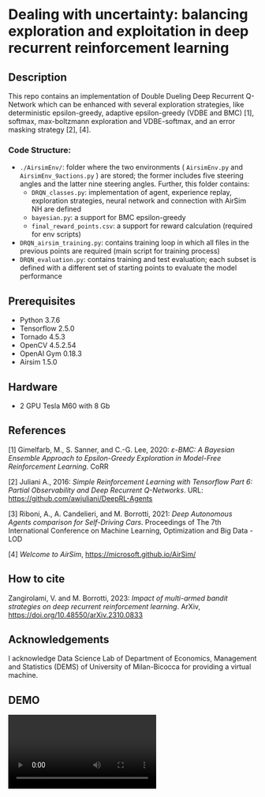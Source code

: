 # Dealing with uncertainty: balancing exploration and exploitation in deep recurrent reinforcement learning

## **Description**

This repo contains an implementation of Double Dueling Deep Recurrent Q-Network which can be enhanced with several exploration strategies, like deterministic epsilon-greedy, adaptive epsilon-greedy (VDBE and BMC) [1], softmax, max-boltzmann exploration and VDBE-softmax, and an error masking strategy [2], [4]. 

### **Code Structure:**
* <code>./AirsimEnv/</code>: folder where the two environments ( <code>AirsimEnv.py</code> and <code>AirsimEnv_9actions.py</code> ) are stored; the former includes five steering angles and the latter nine steering angles. Further, this folder contains:
  * <code>DRQN_classes.py</code>: implementation of agent, experience replay, exploration strategies, neural network and connection with AirSim NH are defined
  * <code>bayesian.py</code>: a support for BMC epsilon-greedy
  * <code>final_reward_points.csv</code>: a support for reward calculation (required for env scripts)
* <code>DRQN_airsim_training.py</code>: contains training loop in which all files in the previous points are required (main script for training process)
* <code>DRQN_evaluation.py</code>: contains training and test evaluation; each subset is defined with a different set of starting points to evaluate the model performance

## **Prerequisites**
  * Python 3.7.6 
  * Tensorflow 2.5.0
  * Tornado 4.5.3
  * OpenCV 4.5.2.54
  * OpenAI Gym 0.18.3
  * Airsim 1.5.0
  
## **Hardware**
  * 2 GPU Tesla M60 with 8 Gb
 
## **References**
[1] Gimelfarb, M., S. Sanner, and C.-G. Lee, 2020: *ε-BMC: A Bayesian Ensemble Approach to Epsilon-Greedy Exploration in Model-Free Reinforcement Learning*. CoRR 

[2] Juliani A., 2016: *Simple Reinforcement Learning with Tensorflow Part 6: Partial Observability and Deep Recurrent Q-Networks*. URL: https://github.com/awjuliani/DeepRL-Agents

[3] Riboni, A., A. Candelieri, and M. Borrotti, 2021: *Deep Autonomous Agents comparison for Self-Driving Cars*. Proceedings of The 7th International Conference on Machine Learning, Optimization and Big Data - LOD 
  
[4] *Welcome to AirSim*, https://microsoft.github.io/AirSim/
 
## **How to cite**

Zangirolami, V. and M. Borrotti, 2023: *Impact of multi-armed bandit strategies on deep recurrent reinforcement learning*. ArXiv, 
https://doi.org/10.48550/arXiv.2310.0833

## **Acknowledgements**
I acknowledge Data Science Lab of Department of Economics, Management and Statistics (DEMS) of University of Milan-Bicocca for providing a virtual machine.

## **DEMO**
<video src="https://user-images.githubusercontent.com/78240304/149147549-29936bd7-f629-4b66-a125-ddcd50443bcb.mp4">.


